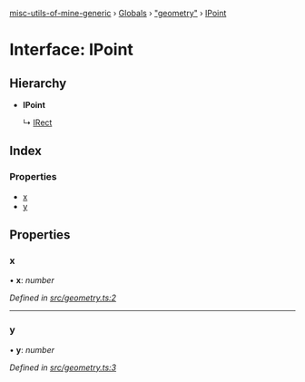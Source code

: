[misc-utils-of-mine-generic](../README.md) › [Globals](../globals.md) › ["geometry"](../modules/_geometry_.md) › [IPoint](_geometry_.ipoint.md)

# Interface: IPoint

## Hierarchy

* **IPoint**

  ↳ [IRect](_geometry_.irect.md)

## Index

### Properties

* [x](_geometry_.ipoint.md#x)
* [y](_geometry_.ipoint.md#y)

## Properties

###  x

• **x**: *number*

*Defined in [src/geometry.ts:2](https://github.com/cancerberoSgx/misc-utils-of-mine/blob/4bfc82a/misc-utils-of-mine-generic/src/geometry.ts#L2)*

___

###  y

• **y**: *number*

*Defined in [src/geometry.ts:3](https://github.com/cancerberoSgx/misc-utils-of-mine/blob/4bfc82a/misc-utils-of-mine-generic/src/geometry.ts#L3)*
